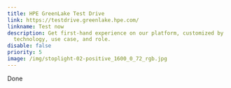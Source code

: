```yaml
---
title: HPE GreenLake Test Drive
link: https://testdrive.greenlake.hpe.com/
linkname: Test now
description: Get first-hand experience on our platform, customized by
  technology, use case, and role.
disable: false
priority: 5
image: /img/stoplight-02-positive_1600_0_72_rgb.jpg
---
```

Done
